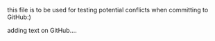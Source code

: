 this file is to be used for testing potential conflicts when committing to GitHub:)

adding text on GitHub....
